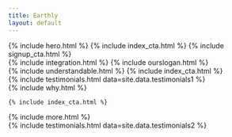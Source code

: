 ```yaml
---
title: Earthly
layout: default
---
```


<div class="color2">
  <div class="wrapper">
    {% include hero.html %}
    {% include index_cta.html %}
     {% include signup_cta.html %}
  </div>
</div>
<div class="color1">
  <div class="wrapper">
    {% include integration.html %}
    {% include ourslogan.html %}
  </div>
</div>
<div class="color2">
  <div class="wrapper">
    {% include understandable.html %}
    {% include index_cta.html %}
  </div>
</div>
<div class="color1">
  <div class="wrapper">
    {% include testimonials.html data=site.data.testimonials1 %} 
  </div>
</div>
<div class="color2">
  <div class="wrapper">
    {% include why.html %}

    {% include index_cta.html %}
  </div>
</div>
<div class="color1">
  <div class="wrapper">
    {% include more.html %}

  </div>
</div>
<div class="color2">
  <div class="wrapper">
    {% include testimonials.html data=site.data.testimonials2 %} 
  </div>
</div>
